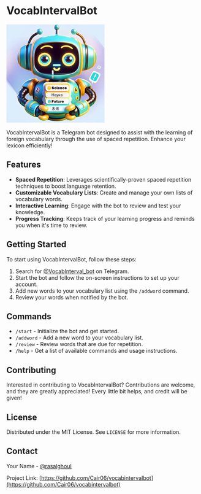 # VocabIntervalBot

![VocabIntervalBot](images/logo_256.jpg)

VocabIntervalBot is a Telegram bot designed to assist with the learning of foreign vocabulary through the use of spaced repetition. Enhance your lexicon efficiently!

## Features

- **Spaced Repetition**: Leverages scientifically-proven spaced repetition techniques to boost language retention.
- **Customizable Vocabulary Lists**: Create and manage your own lists of vocabulary words.
- **Interactive Learning**: Engage with the bot to review and test your knowledge.
- **Progress Tracking**: Keeps track of your learning progress and reminds you when it's time to review.

## Getting Started

To start using VocabIntervalBot, follow these steps:

1. Search for [@VocabInterval_bot](https://t.me/VocabInterval_bot) on Telegram.
2. Start the bot and follow the on-screen instructions to set up your account.
3. Add new words to your vocabulary list using the `/addword` command.
4. Review your words when notified by the bot.

## Commands

- `/start` - Initialize the bot and get started.
- `/addword` - Add a new word to your vocabulary list.
- `/review` - Review words that are due for repetition.
- `/help` - Get a list of available commands and usage instructions.

## Contributing

Interested in contributing to VocabIntervalBot? Contributions are welcome, and they are greatly appreciated! Every little bit helps, and credit will be given!

## License

Distributed under the MIT License. See `LICENSE` for more information.

## Contact

Your Name - [@rasalghouI](https://t.me/rasalghouI)

Project Link: [https://github.com/Cair06/vocabintervalbot](https://github.com/Cair06/vocabintervalbot)

